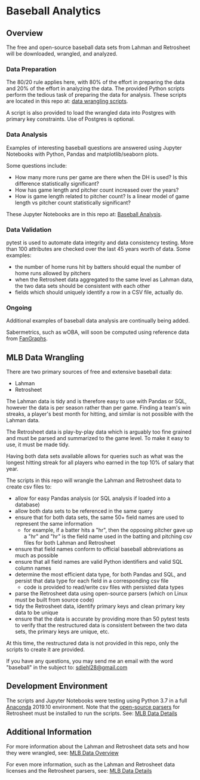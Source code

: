 # Baseball Analytics
## Overview

The free and open-source baseball data sets from Lahman and Retrosheet will be downloaded, wrangled, and analyzed.

### Data Preparation

The 80/20 rule applies here, with 80% of the effort in preparing the data and 20% of the effort in analyzing the data.  The provided Python scripts perform the tedious task of preparing the data for analysis.  These scripts are located in this repo at: [data wrangling scripts](https://github.com/sdiehl28/baseball-analytics/tree/master/download_scripts).

A script is also provided to load the wrangled data into Postgres with primary key constraints.  Use of Postgres is optional.

### Data Analysis

Examples of interesting baseball questions are answered using Jupyter Notebooks with Python, Pandas and matplotlib/seaborn plots.

Some questions include:

* How many more runs per game are there when the DH is used?  Is this difference statistically significant?
* How has game length and pitcher count increased over the years?
* How is game length related to pitcher count?  Is a linear model of game length vs pitcher count statistically significant?

These Jupyter Notebooks are in this repo at: [Baseball Analysis](https://github.com/sdiehl28/baseball-analytics/tree/master/baseball_jupyter_nb).

### Data Validation

pytest is used to automate data integrity and data consistency testing.  More than 100 attributes are checked over the last 45 years worth of data.  Some examples:

* the number of home runs hit by batters should equal the number of home runs allowed by pitchers
* when the Retrosheet data aggregated to the same level as Lahman data, the two data sets should be consistent with each other
* fields which should uniquely identify a row in a CSV file, actually do.

### Ongoing

Additional examples of baseball data analysis are continually being added.

Sabermetrics, such as wOBA, will soon be computed using reference data from [FanGraphs](https://www.fangraphs.com/guts.aspx).

## MLB Data Wrangling

There are two primary sources of free and extensive baseball data:

* Lahman
* Retrosheet

The Lahman data is tidy and is therefore easy to use with Pandas or SQL, however the data is per season rather than per game.  Finding a team's win streaks, a player's best month for hitting, and similar is not possible with the Lahman data.

The Retrosheet data is play-by-play data which is arguably too fine grained and must be parsed and summarized to the game level.  To make it easy to use, it must be made tidy.

Having both data sets available allows for queries such as what was the longest hitting streak for all players who earned in the top 10% of salary that year.

The scripts in this repo will wrangle the Lahman and Retrosheet data to create csv files to:

* allow for easy Pandas analysis (or SQL analysis if loaded into a database)
* allow both data sets to be referenced in the same query
* ensure that for both data sets, the same 50+ field names are used to represent the same information
  * for example, if a batter hits a "hr", then the opposing pitcher gave up a "hr" and "hr" is the field name used in the batting and pitching csv files for both Lahman and Retrosheet
* ensure that field names conform to official baseball abbreviations as much as possible
* ensure that all field names are valid Python identifiers and valid SQL column names
* determine the most efficient data type, for both Pandas and SQL, and persist that data type for each field in a corresponding csv file
  * code is provided to read/write csv files with persisted data types
* parse the Retrosheet data using open-source parsers (which on Linux must be built from source code)
* tidy the Retrosheet data, identify primary keys and clean primary key data to be unique
* ensure that the data is accurate by providing more than 50 pytest tests to verify that the restructured data is consistent between the two data sets, the primary keys are unique, etc.  

At this time, the restructured data is not provided in this repo, only the scripts to create it are provided.

If you have any questions, you may send me an email with the word "baseball" in the subject to: sdiehl28@gmail.com

## Development Environment

The scripts and Jupyter Notebooks were testing using Python 3.7 in a full [Anaconda](https://www.anaconda.com/distribution/) 2019.10 environment.  Note that the [open-source parsers](https://sourceforge.net/projects/chadwick/) for Retrosheet must be installed to run the scripts.  See:  [MLB Data Details](https://github.com/sdiehl28/baseball-analytics/blob/master/MLB_Data_Details.md)

## Additional Information

For more information about the Lahman and Retrosheet data sets and how they were wrangled, see: [MLB Data Overview](https://github.com/sdiehl28/baseball-analytics/blob/master/MLB_Data_Overview.md)

For even more information, such as the Lahman and Retrosheet data licenses and the Retrosheet parsers, see: [MLB Data Details](https://github.com/sdiehl28/baseball-analytics/blob/master/MLB_Data_Details.md)




